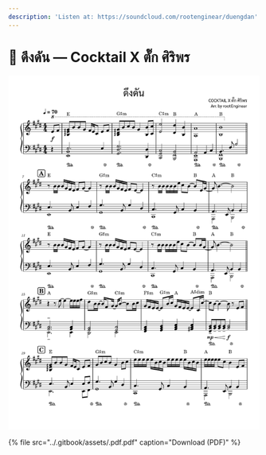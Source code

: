 ```yaml
---
description: 'Listen at: https://soundcloud.com/rootenginear/duengdan'
---
```


# 🎹 ดึงดัน — Cocktail X ตั๊ก ศิริพร

![Score Sample &#x2014; Download Below](../.gitbook/assets/1.png)

{% file src="../.gitbook/assets/.pdf.pdf" caption="Download \(PDF\)" %}

